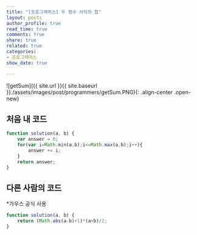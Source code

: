 ```yaml
---
title: "[프로그래머스] 두 정수 사이의 합"
layout: posts
author_profile: true
read_time: true
comments: true
share: true
related: true
categories:
- 프로그래머스
show_date: true

---
```


![getSum]({{ site.url }}{{ site.baseurl }}./assets/images/post/programmers/getSum.PNG){: .align-center .open-new}


<!-- ![getSum](./image/getSum.PNG) -->
## 처음 내 코드
```js
function solution(a, b) {
    var answer = 0;
    for(var i=Math.min(a,b);i<=Math.max(a,b);i++){
        answer += i;
    }
    return answer;
}
```
## 다른 사람의 코드
*가우스 공식 사용
```js
function solution(a, b) {
    return (Math.abs(a-b)+1)*(a+b)/2;
}
```
